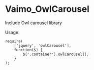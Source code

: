 # Vaimo_OwlCarousel

Include Owl carousel library

Usage:
```
require(
    ['jquery', 'owlCarousel'],
    function($) {
        $('.container').owlCarousel();
    }
);
```
